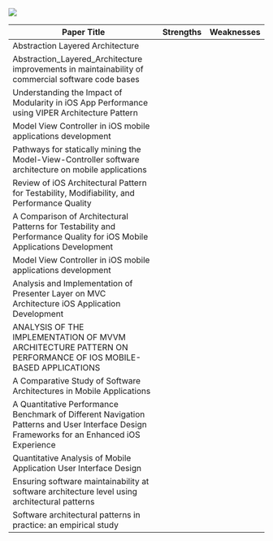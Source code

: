 ![](https://iso25000.com/images/figures/iso_25010_en.png)

| Paper Title | Strengths | Weaknesses |
| --- | --- | --- |
| Abstraction Layered Architecture |  |  |  |
| Abstraction_Layered_Architecture improvements in maintainability of commercial software code bases |  |  |  |
| Understanding the Impact of Modularity in iOS App Performance using VIPER Architecture Pattern |  |  |  |
| Model View Controller in iOS mobile applications development |  |  |
| Pathways for statically mining the Model-View-Controller software architecture on mobile applications |  |  |
| Review of iOS Architectural Pattern for Testability, Modifiability, and Performance Quality |  |  |
| A Comparison of Architectural Patterns for Testability and Performance Quality for iOS Mobile Applications Development |  |  |
| Model View Controller in iOS mobile applications development |||
| Analysis and Implementation of Presenter Layer on MVC Architecture iOS Application Development |||
| ANALYSIS OF THE IMPLEMENTATION OF MVVM ARCHITECTURE PATTERN ON PERFORMANCE OF IOS MOBILE-BASED APPLICATIONS |||
| A Comparative Study of Software Architectures in Mobile Applications |||
| A Quantitative Performance Benchmark of Different Navigation Patterns and User Interface Design Frameworks for an Enhanced iOS Experience |||
| Quantitative Analysis of Mobile Application User Interface Design |||
| Ensuring software maintainability at software architecture level using architectural patterns |||
| Software architectural patterns in practice: an empirical study | ||  
